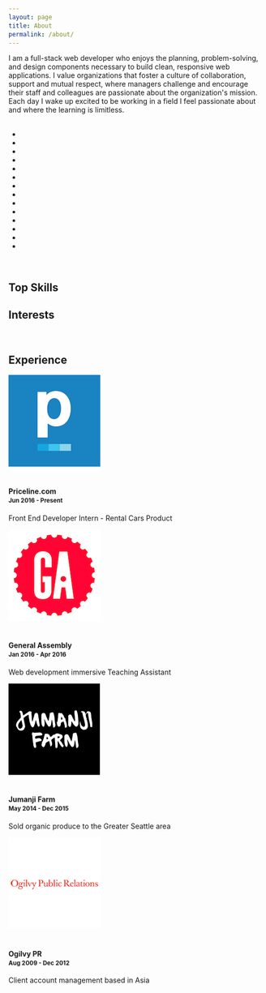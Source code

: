 ```yaml
---
layout: page
title: About
permalink: /about/
---
```


<div class="abt-me">I am a full-stack web developer who enjoys the planning, problem-solving, and design components necessary to build clean, responsive web applications. I value organizations that foster a culture of collaboration, support and mutual respect, where managers challenge and encourage their staff and colleagues are passionate about the organization's mission. Each day I wake up excited to be working in a field I feel passionate about and where the learning is limitless.
</div>
<br />
<div class="row">
	<div class="col-xs-12">
		<div class="col-xs-1"></div>
		<div class="col-xs-10">
		<ul class="dev-icons">
			<li><i class="devicon-angularjs-plain"></i></li>
			<li><i class="devicon-bootstrap-plain"></i></li>
			<li><i class="devicon-css3-plain"></i></li>
			<li><i class="devicon-github-plain"></i></li>
			<li><i class="devicon-heroku-plain"></i></li>
			<li><i class="devicon-html5-plain"></i></li>
			<li><i class="devicon-javascript-plain"></i></li>
			<li><i class="devicon-jquery-plain"></i></li>
			<li><i class="devicon-mongodb-plain"></i></li>
			<li><i class="devicon-nodejs-plain"></i></li>
			<li><i class="devicon-postgresql-plain"></i></li>
			<li><i class="devicon-rails-plain"></i></li>
			<li><i class="devicon-ruby-plain"></i></li>
			<li><i class="devicon-sass-original"></i></li>
		</ul>
		</div>
		<div class="col-xs-1"></div>
	</div>
</div>
<br />
<div class="row">
	<div class="col-xs-12">
		<div id="rad-chart1" class="rad-charts col-sm-6">
			<h2>Top Skills</h2>
			<canvas id="myChart" width="400" height="400"></canvas>
		</div>
		<div class="rad-charts col-sm-6">
			<h2>Interests</h2>
			<canvas id="secChart" width="400" height="400"></canvas>
		</div>
	</div>
</div>
<br />
<div class="rad-charts row exp-icons">
		<h2>Experience</h2>
		<div class="col-md-6">
			<div><a href="https://www.priceline.com/"><img src="/assets/images/pcln_logo.png" /></a></div>
			<br />
			<h4>Priceline.com<br /><small>Jun 2016 - Present</small></h4>
			<p>Front End Developer Intern - Rental Cars Product</p>
		</div>
		<div class="col-md-6">
			<div><a href="https://generalassemb.ly/seattle"><img src="/assets/images/ga_logo.jpeg" /></a></div>
			<br />
			<h4>General Assembly<br /><small>Jan 2016 - Apr 2016</small></h4>
			<p>Web development immersive Teaching Assistant</p>
		</div>
		<div class="col-md-6">
			<div><a href="http://www.jumanjifarm.com/"><img src="/assets/images/JF_logo.png" /></a></div>
			<br />
			<h4>Jumanji Farm<br /><small>May 2014 - Dec 2015</small></h4>
			<p>Sold organic produce to the Greater Seattle area</p>
		</div>
		<div class="col-md-6">
			<div><a href="https://www.ogilvypr.com/"><img src="/assets/images/logo-ogilvy.png" /></a></div>
			<br />
			<h4>Ogilvy PR<br /><small>Aug 2009 - Dec 2012</small></h4>
			<p>Client account management based in Asia</p>
		</div>
</div>
